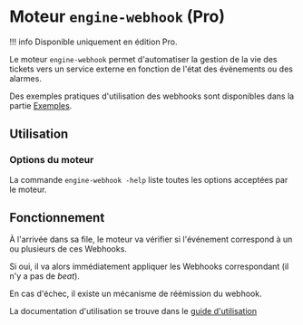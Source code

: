 # Moteur `engine-webhook` (Pro)

!!! info
    Disponible uniquement en édition Pro.

Le moteur `engine-webhook` permet d'automatiser la gestion de la vie des tickets vers un service externe en fonction de l'état des évènements ou des alarmes.

Des exemples pratiques d'utilisation des webhooks sont disponibles dans la partie [Exemples](#exemples).

## Utilisation

### Options du moteur

La commande `engine-webhook -help` liste toutes les options acceptées par le moteur.

## Fonctionnement

À l'arrivée dans sa file, le moteur va vérifier si l'événement correspond à un ou plusieurs de ces Webhooks.

Si oui, il va alors immédiatement appliquer les Webhooks correspondant (il n'y a pas de *beat*).

En cas d'échec, il existe un mécanisme de réémission du webhook.

La documentation d'utilisation se trouve dans le [guide d'utilisation](../../../guide-utilisation/menu-exploitation/scenarios/)

